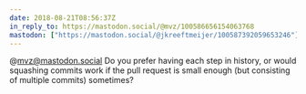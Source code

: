 ```yaml
---
date: 2018-08-21T08:56:37Z
in_reply_to: https://mastodon.social/@mvz/100586656154063768
mastodon: ["https://mastodon.social/@jkreeftmeijer/100587392059653246"]
---
```

@mvz@mastodon.social Do you prefer having each step in history, or would squashing commits work if the pull request is small enough (but consisting of multiple commits) sometimes?
